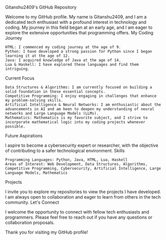 Gitanshu2409's GitHub Repository

Welcome to my GitHub profile. My name is Gitanshu2409, and I am a dedicated tech enthusiast with a profound interest in technology and coding. My journey in this field began at an early age, and I am eager to explore the extensive opportunities that programming offers.
My Coding Journey

    HTML: I commenced my coding journey at the age of 9.
    Python: I have developed a strong passion for Python since I began learning it at the age of 12.
    Java: I acquired knowledge of Java at the age of 14.
    Lua & Haskell: I have explored these languages and find them intriguing.

Current Focus

    Data Structures & Algorithms: I am currently focused on building a solid foundation in these essential concepts.
    Competitive Programming: I enjoy engaging in challenges that enhance my problem-solving skills.
    Artificial Intelligence & Neural Networks: I am enthusiastic about the advancements in AI and am keen to deepen my understanding of neural networks and Large Language Models (LLMs).
    Mathematics: Mathematics is my favorite subject, and I strive to incorporate mathematical logic into my coding projects whenever possible.

Future Aspirations

I aspire to become a cybersecurity expert or researcher, with the objective of contributing to a safer technological environment.
Skills

    Programming Languages: Python, Java, HTML, Lua, Haskell
    Areas of Interest: Web Development, Data Structures, Algorithms, Competitive Programming, Cybersecurity, Artificial Intelligence, Large Language Models, Mathematics

Projects

I invite you to explore my repositories to view the projects I have developed. I am always open to collaboration and eager to learn from others in the tech community.
Let's Connect

I welcome the opportunity to connect with fellow tech enthusiasts and programmers. Please feel free to reach out if you have any questions or collaboration proposals.

Thank you for visiting my GitHub profile!
